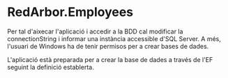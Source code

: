 # RedArbor.Employees

Per tal d'aixecar l'aplicació i accedir a la BDD cal modificar la connectionString i informar una instància accessible d'SQL Server. A més, l'usuari de Windows ha de tenir permisos per a crear bases de dades.

L'aplicació està preparada per a crear la base de dades a través de l'EF seguint la definició establerta.
